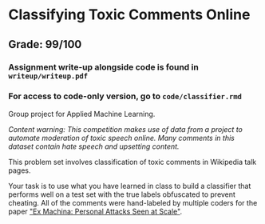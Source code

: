 #  Classifying Toxic Comments Online

## Grade: 99/100

### Assignment write-up alongside code is found in `writeup/writeup.pdf`
### For access to code-only version, go to `code/classifier.rmd`

Group project for Applied Machine Learning.

*Content warning: This competition makes use of data from a project to automate moderation of toxic speech online. Many comments in this dataset contain hate speech and upsetting content.*

This problem set involves classification of toxic comments in Wikipedia talk pages.

Your task is to use what you have learned in class to build a classifier that performs well on a test set with the true labels obfuscated to prevent cheating. All of the comments were hand-labeled by multiple coders for the paper ["Ex Machina: Personal Attacks Seen at Scale"](https://arxiv.org/abs/1610.08914).
